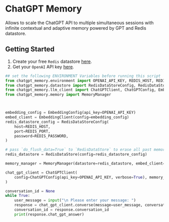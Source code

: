 # ChatGPT Memory

Allows to scale the ChatGPT API to multiple simultaneous sessions with infinite contextual and adaptive memory powered by GPT and Redis datastore.

## Getting Started

1. Create your free `Redis` datastore [here](https://redis.com/try-free/).
2. Get your `OpenAI` API key [here](https://platform.openai.com/overview).


```python
## set the following ENVIRONMENT Variables before running this script
from chatgpt_memory.environment import OPENAI_API_KEY, REDIS_HOST, REDIS_PASSWORD, REDIS_PORT
from chatgpt_memory.datastore import RedisDataStoreConfig, RedisDataStore
from chatgpt_memory.llm_client import ChatGPTClient, ChatGPTConfig, EmbeddingConfig, EmbeddingClient
from chatgpt_memory.memory import MemoryManager



embedding_config = EmbeddingConfig(api_key=OPENAI_API_KEY)
embed_client = EmbeddingClient(config=embedding_config)
redis_datastore_config = RedisDataStoreConfig(
    host=REDIS_HOST,
    port=REDIS_PORT,
    password=REDIS_PASSWORD,
)

# pass `do_flush_data=True` to `RedisDataStore` to erase all past memory
redis_datastore = RedisDataStore(config=redis_datastore_config)

memory_manager = MemoryManager(datastore=redis_datastore, embed_client=embed_client, topk=1)

chat_gpt_client = ChatGPTClient(
    config=ChatGPTConfig(api_key=OPENAI_API_KEY, verbose=True), memory_manager=memory_manager
)

conversation_id = None
while True:
    user_message = input("\n Please enter your message: ")
    response = chat_gpt_client.converse(message=user_message, conversation_id=conversation_id)
    conversation_id = response.conversation_id
    print(response.chat_gpt_answer)


```
